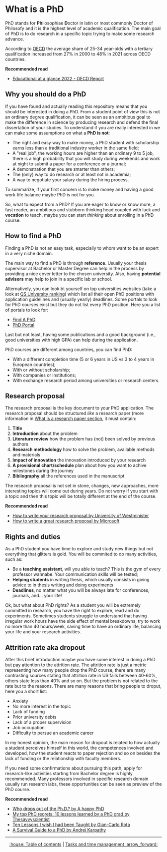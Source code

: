 # What is a PhD
PhD stands for **Ph**ilosophiae **D**octor in latin or most commonly Doctor of Philosofy and it is the highest level of academic qualification. The main goal of PhD is to do research in a specific topic trying to make some research advance.

According to [OECD](https://www.oecd.org/) the average share of 25-34 year-olds with a tertiary qualification increased from 27% in 2000 to 48% in 2021 across OECD countries.

**Recommended read**
* [Educational at a glance 2022 - OECD Report](https://www.oecd.org/education/education-at-a-glance/)


## Why you should do a PhD
If you have found and actually reading this repository means that you should be interested in doing a PhD. From a student point of view this is not an ordinary degree qualification, it can be seen as an ambitious goal to make the difference in science by producing research and defend the final dissertation of your studies.
To understand if you are really interested in we can make some assumptions on what a **PhD is not**:
- The right and easy way to make money, a PhD student with scholarship earns less than a traditional industry worker in the same field;
- A "real job", the working hours are higher than an ordinary 9 to 5 job, there is a high probability that you will study during weekends and work at night to submit a paper for a conference or a journal;
- A demonstration that you are smarter than others;
- The (only) way to do research or at least not in academia;
- A way to negotiate your salary during the hiring process.

To summarize, if your first concern is to make money and having a good work-life balance maybe PhD is not for you.

So, what to expect from a PhD? If you are eager to know or know more, a fast reader, an ambitious and stubborn thinking head coupled with luck and **vocation** to teach, maybe you can start _thinking_ about enrolling in a PhD course.


## How to find a PhD
Finding a PhD is not an easy task, especially to whom want to be an expert in a very niche domain.

The main way to find a PhD is through **reference**. Usually your thesis supervisor at Bachelor or Master Degree can help in the process by providing a nice cover letter to the chosen university. Also, having **potential advisors** may help to join in a specific lab or school.

Alternatively, you can look bt yourself on top universities websites (take a look at [QS University ranking](https://www.topuniversities.com/university-rankings)) which list all their open PhD positions with application guidelines and (usually yearly) deadlines.
Some portals to look for PhD courses exist but they do not list every PhD position.
Here you a list of portals to look for:
* [Find A PhD](https://www.findaphd.com/phds/)
* [PhD Portal](https://www.phdportal.com/)

Last but not least, having some publications and a good background (i.e., good universities with high GPA) can help during the application.

PhD courses are different among countries, you can find PhD:
* With a different completion time (5 or 6 years in US vs 3 to 4 years in European countries);
* With or without scholarship;
* With companies or institutions;
* With exchange research period among universities or research centers.


## Research proposal
The research proposal is the key document to your PhD application. The research proposal should be structured _like_ a research paper (more information in [What is a research paper section](https://github.com/ric-sar/ultimate_phd_student_guide/blob/main/what_is_a_research_paper.md), it must contain:
1. **Title**
2. **Introduction** about the problem 
3. **Literature review** how the problem has (not) been solved by previous authors
4. **Research methodology** how to solve the problem, available methods and materials
5. **Impact of innovation** the innovation introduced by your research
6. **A provisional chart/schedule** plan about how you want to achive milestones during the journey
7. **Bibliography** all the references used in the manuscript

The research proposal is not set in stone, changes, new approaches, more interesting topics will come out during years. Do not worry if you start with a topic and then this topic will be totally different at the end of the course.

**Recommended read**
* [How to write your research proposal by University of Westminister](https://www.westminster.ac.uk/study/postgraduate/research-degrees/entry-requirements/how-to-write-your-research-proposal)
* [How to write a great research proposal by Microsoft](https://www.microsoft.com/en-us/research/academic-program/how-to-write-a-great-research-proposal/)


## Rights and duties
As a PhD student you have time to explore and study new things but not everything that glitters is gold.
You will be commited to do many activities, such as:
* Be a **teaching assistant**, will you able to teach? This is the gym of every professor wannabe. Your communication skills will be tested;
* **Helping students** in writing thesis, which usually consists in giving advice to in thesis writing and doing experiments
* **Deadlines**, no matter what you will be always late for conferences, journals, and... your life!

Ok, but what about PhD rights? As a student you will be extremely committed in research, you have the right to explore, read and do experiments.
Sometimes students struggle to understand that having irregular work hours have the side effect of mental breakdowns, try to work no more than 40 hours/week, saving time to have an ordinary life, balancing your life and your research activities.


## Attrition rate aka dropout
After this brief introduction maybe you have some interest in doing a PhD but pay attention to the attrition rate. The attrition rate is just a metric representing how many people drop the PhD course, there are many contrasting sources stating that attrition rate in US falls between 40-60%, others state less than 40% and so on.
But the problem is not related to the rate but to the reasons. There are many reasons that bring people to droput, here you a short list:
* Anxiety
* No more interest in the topic
* Lack of funding
* Prior university debts
* Lack of a proper supervision
* Job occupation
* Difficulty to persue an academic career

In my honest opinion, the main reason for dropout is related to how actually a student perceives himself in this world, the competences involved and developed, how the student reacts to paper rejection and so on besides the lack of funding or the relationship with faculty members.

If you need some confirmations about pursuing this path, apply for research-like activities starting from Bachelor degree is highly recommended. Many professors involved in specific research domain usually run research labs, these opportunities can be seen as preview of the PhD course.

**Recommended read**
* [Who drops out of the Ph.D.? by A happy PhD](https://ahappyphd.org/posts/drop-out-phd/)
* [My top PhD regrets: 10 lessons learned by a PhD grad by Thesavvyscientist](https://www.thesavvyscientist.com/phd-regrets/)
* [Ten Lessons I wish I had been Taught by Gian-Carlo Rota](https://alumni.media.mit.edu/~cahn/life/gian-carlo-rota-10-lessons.html)
* [A Survival Guide to a PhD by Andrej Karpathy](https://karpathy.github.io/2016/09/07/phd/)


---
<div align="center">
<a href='https://github.com/ric-sar/ultimate_phd_student_guide'>:house: Table of contents</a> | 
<a href='https://github.com/ric-sar/ultimate_phd_student_guide/blob/main/tasks_and_time_management.md'>Tasks and time management :arrow_forward:</a>
</div>
